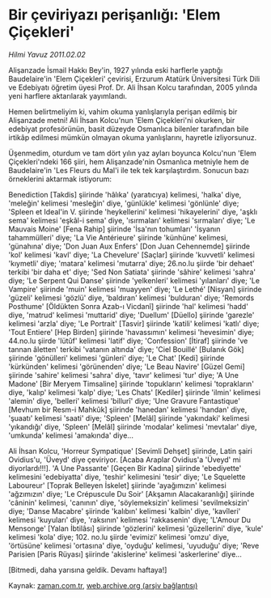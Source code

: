 # Bir çeviriyazı  perişanlığı:  'Elem Çiçekleri'

*Hilmi Yavuz 2011.02.02*

<td class="columnist-detail">
<p>Alişanzade İsmail Hakkı Bey'in, 1927 yılında eski harflerle yaptığı Baudelaire'in 'Elem Çiçekleri' çevirisi, Erzurum Atatürk Üniversitesi Türk Dili ve Edebiyatı öğretim üyesi Prof. Dr. Ali İhsan Kolcu tarafından, 2005 yılında yeni harflere aktarılarak yayımlandı.</p>
<p>
<div id="haberMetinDiv">
<p>Hemen belirtmeliyim ki, vahim okuma yanlışlarıyla perişan edilmiş bir Alişanzade metni! Ali İhsan Kolcu'nun 'Elem Çiçekleri'ni okurken, bir edebiyat profesörünün, basit düzeyde Osmanlıca bilenler tarafından bile irtikâp edilmesi mümkün olmayan okuma yanlışlarını, hayretle izliyorsunuz.
<p> Üşenmedim, oturdum ve tam dört yılın yaz ayları boyunca Kolcu'nun 'Elem Çiçekleri'ndeki 166 şiiri, hem Alişanzade'nin Osmanlıca metniyle hem de Baudelaire'in 'Les Fleurs du Mal'i ile tek tek karşılaştırdım. Sonucun bazı örneklerini aktarmak istiyorum:
<p> Benediction [Takdis] şiirinde 'hâlıka' (yaratıcıya) kelimesi, 'halka' diye, 'meleğin' kelimesi 'mesleğin' diye, 'günlükle' kelimesi 'gönlünle' diye; 'Spleen et Ideal'in V. şiirinde 'heykellerini' kelimesi 'hikayelerini' diye, 'aşklı sema' kelimesi 'eşkâl-i sema' diye, 'ısırmaları' kelimesi 'sırmaları' diye; 'Le Mauvais Moine' [Fena Rahip] şiirinde 'İsa'nın tohumları' 'İsyanın tahammülleri' diye; 'La Vie Antérieure' şiirinde 'künhüne' kelimesi, 'günahına' diye; 'Don Juan Aux Enfers' [Don Juan Cehennemde] şiirinde 'kol' kelimesi 'kavl' diye; 'La Chevelure' [Saçlar] şiirinde 'kuvvetli' kelimesi 'kıymetli' diye; 'matara' kelimesi 'mutarra' diye; 26.no.lu şiirde 'bir dehaet' terkibi 'bir daha et' diye; 'Sed Non Satiata' şiirinde 'sâhire' kelimesi 'sahra' diye; 'Le Serpent Qui Danse' şiirinde 'yelkenleri' kelimesi 'yılanları' diye; 'Le Vampire' şiirinde 'muin' kelimesi 'muayyen' diye; 'Le Lethé' [Nisyan] şiirinde 'güzeli' kelimesi 'gözlü' diye, 'baldıran' kelimesi 'bulduran' diye; 'Remords Posthume' [Öldükten Sonra Azab-ı Vicdanî] şiirinde 'hal' kelimesi 'hadd' diye, 'matrud' kelimesi 'muttarid' diye; 'Duellum' [Düello] şiirinde 'garezle' kelimesi 'arzla' diye; 'Le Portrait' [Tasvir] şiirinde 'katili' kelimesi 'katlı' diye; 'Tout Entiere' [Hep Birden] şiirinde 'havassımın' kelimesi 'hevesimin' diye; 44.no.lu şiirde 'lütûf' kelimesi 'latif' diye; 'Confession' [İtiraf] şiirinde 've tannan âletten' terkibi 'vatanın altında' diye; 'Ciel Bouillé' [Bulanık Gök] şiirinde 'gönülleri' kelimesi 'günleri' diye; 'Le Chat' [Kedi] şiirinde 'kürkünden' kelimesi 'görünenden' diye; 'Le Beau Navire' [Güzel Gemi] şiirinde 'sahire' kelimesi 'sahra' diye, 'tavır' kelimesi 'tur' diye; 'A Une Madone' [Bir Meryem Timsaline] şiirinde 'topukların' kelimesi 'toprakların' diye, 'kalıp' kelimesi 'kalp' diye; 'Les Chats' [Kediler] şiirinde 'ilmin' kelimesi 'alemin' diye, 'belleri' kelimesi 'billurî' diye; 'Une Gravure Fantastique' [Mevhum bir Resm-i Mahkûk] şiirinde 'hanedan' kelimesi 'handan' diye, 'şuaatı' kelimesi 'saati' diye; 'Spleen' [Melâl] şiirinde 'yakındaki' kelimesi 'yıkandığı' diye, 'Spleen' [Melâl] şiirinde 'modalar' kelimesi 'mevtalar' diye, 'umkunda' kelimesi 'amakında' diye...
<p> Ali İhsan Kolcu, 'Horreur Sympatique' [Sevimli Dehşet] şiirinde, Latin şairi Ovidius'u, 'Üveyd' diye çeviriyor. [Acaba Araplar Ovidius'a 'Üveyd' mi diyorlardı!!!]. 'A Une Passante' [Geçen Bir Kadına] şiirinde 'ebediyette' kelimesini 'edebiyatta' diye, 'teshir' kelimesini 'tesir' diye; 'Le Squelette Laboureur' [Toprak Belleyen İskelet] şiirinde 'ayağımızın' kelimesi 'ağzımızın' diye; 'Le Crépuscule Du Soir' [Akşamın Alacakaranlığı] şiirinde 'câninin' kelimesi, 'canının' diye, 'söylemeksizin' kelimesi 'sevilmeksizin' diye; 'Danse Macabre' şiirinde 'kalıbın' kelimesi 'kalbin' diye, 'kavîleri' kelimesi 'kuyuları' diye, 'raksının' kelimesi 'rakkasenin' diye; 'L'Amour Du Mensonge' [Yalan İbtilâsı] şiirinde 'gözlerini' kelimesi 'güzellerini' diye, 'kule' kelimesi 'kola' diye; 102. no.lu şiirde 'evimizi' kelimesi 'omzu' diye, 'örtüsüne' kelimesi 'ortasına' diye, 'oyduğu' kelimesi, 'uyuduğu' diye; 'Reve Parisien [Paris Rüyası] şiirinde 'akislerine' kelimesi 'askerlerine' diye...
<p> [Bitmedi, daha yarısına geldik. Devamı haftaya!] </p></p></p></p></p></div>
</p>
<a href="http://web.archive.org/web/20110224043014/mailto:h.yavuz@zaman.com.tr">
</a></td>

Kaynak: [zaman.com.tr](http://zaman.com.tr/yazar.do?yazino=1087745), [web.archive.org (arşiv bağlantısı)](http://web.archive.org/web/20110224043014/http://www.zaman.com.tr:80/yazar.do?yazino=1087745)
